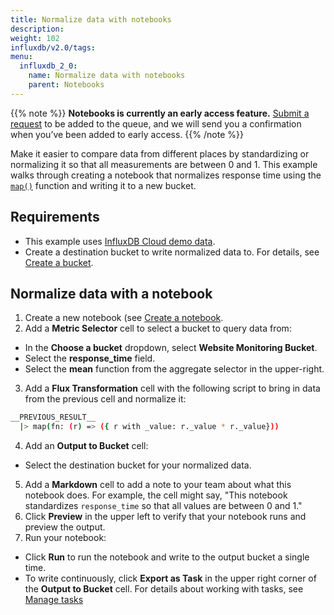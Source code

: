 ```yaml
---
title: Normalize data with notebooks
description:
weight: 102
influxdb/v2.0/tags:
menu:
  influxdb_2_0:
    name: Normalize data with notebooks
    parent: Notebooks
---
```

{{% note %}}
**Notebooks is currently an early access feature.**
[Submit a request](https://w2.influxdata.com/notebooks-early-access/ ) to be added to the queue, and we will send you a confirmation when you’ve been added to early access.
{{% /note %}}

Make it easier to compare data from different places by standardizing or normalizing it so that all measurements are between 0 and 1. This example walks through creating a notebook that normalizes response time using the [`map()`](/influxdb/cloud/reference/flux/stdlib/built-in/transformations/map/) function and writing it to a new bucket.

## Requirements
- This example uses [InfluxDB Cloud demo data](//influxdb/cloud/reference/sample-data/#influxdb-cloud-demo-data).
- Create a destination bucket to write normalized data to. For details, see [Create a bucket](/influxdb/cloud/organizations/buckets/create-bucket/).


## Normalize data with a notebook
1. Create a new notebook (see [Create a notebook](/influxdb/cloud/notebooks/create-notebook/).
2. Add a **Metric Selector** cell to select a bucket to query data from:
  - In the **Choose a bucket** dropdown, select **Website Monitoring Bucket**.
  - Select the **response_time** field.
  - Select the **mean** function from the aggregate selector in the upper-right.
3. Add a **Flux Transformation** cell with the following script to bring in data from the previous cell and normalize it:
  ```sh
  __PREVIOUS_RESULT__
    |> map(fn: (r) => ({ r with _value: r._value * r._value}))
  ```
4. Add an **Output to Bucket** cell:
  - Select the destination bucket for your normalized data.
5. Add a **Markdown** cell to add a note to your team about what this notebook does. For example, the cell might say, "This notebook standardizes `response_time` so that all values are between 0 and 1."
5. Click **Preview** in the upper left to verify that your notebook runs and preview the output.
6. Run your notebook:
  - Click **Run** to run the notebook and write to the output bucket a single time.
  - To write continuously, click **Export as Task** in the upper right corner of the **Output to Bucket** cell. For details about working with tasks, see [Manage tasks](/influxdb/cloud/process-data/manage-tasks/)
